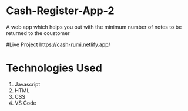 # Cash-Register-App-2
A web app which helps you out with the minimum number of notes to be returned to the coustomer

#Live Project
https://cash-rumi.netlify.app/

# Technologies Used
1. Javascript
2. HTML
3. CSS
4. VS Code
